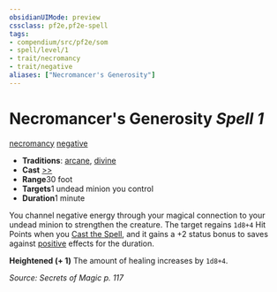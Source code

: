 ```yaml
---
obsidianUIMode: preview
cssclass: pf2e,pf2e-spell
tags:
- compendium/src/pf2e/som
- spell/level/1
- trait/necromancy
- trait/negative
aliases: ["Necromancer's Generosity"]
---
```

# Necromancer's Generosity *Spell 1*   
[necromancy](../../rules/traits/necromancy.md)  [negative](../../rules/traits/negative.md)  

- **Traditions**: [arcane](../../rules/traits/arcane.md), [divine](../../rules/traits/divine.md)
- **Cast** [>>](../../rules/core-rulebook/chapter-9-playing-the-game.md#Actions "Two-Action") 
- **Range**30 foot
- **Targets**1 undead minion you control
- **Duration**1 minute

You channel negative energy through your magical connection to your undead minion to strengthen the creature. The target regains `1d8+4` Hit Points when you [Cast the Spell](../../rules/actions/cast-a-spell.md), and it gains a +2 status bonus to saves against [positive](../../rules/traits/positive.md) effects for the duration.

**Heightened (+ 1)** The amount of healing increases by `1d8+4`.

*Source: Secrets of Magic p. 117*